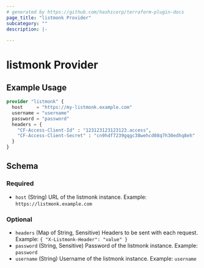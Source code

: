 ```yaml
---
# generated by https://github.com/hashicorp/terraform-plugin-docs
page_title: "listmonk Provider"
subcategory: ""
description: |-
  
---
```


# listmonk Provider



## Example Usage

```terraform
provider "listmonk" {
  host     = "https://my-listmonk.example.com"
  username = "username"
  password = "password"
  headers = {
    "CF-Access-Client-Id" : "123123123123123.access",
    "CF-Access-Client-Secret" : "cn9hdf7239gqgc38wehcd08q7h30edhq8eh"
  }
}
```

<!-- schema generated by tfplugindocs -->
## Schema

### Required

- `host` (String) URL of the listmonk instance. Example: `https://listmonk.example.com`

### Optional

- `headers` (Map of String, Sensitive) Headers to be sent with each request. Example: `{ "X-Listmonk-Header": "value" }`
- `password` (String, Sensitive) Password of the listmonk instance. Example: `password`
- `username` (String) Username of the listmonk instance. Example: `username`
